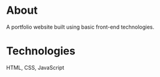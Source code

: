 # About
A portfolio website built using basic front-end technologies.

# Technologies
HTML, CSS, JavaScript
